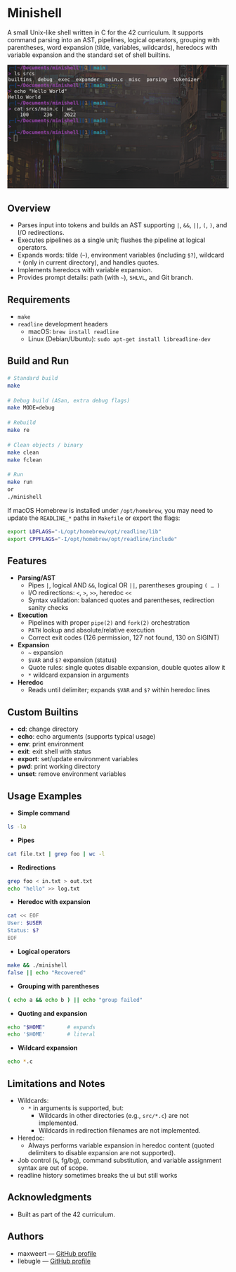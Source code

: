 # Minishell

A small Unix-like shell written in C for the 42 curriculum. It supports command parsing into an AST, pipelines, logical operators, grouping with parentheses, word expansion (tilde, variables, wildcards), heredocs with variable expansion and the standard set of shell builtins.

![Minishell screenshot](https://raw.githubusercontent.com/lulebugl/lulebugl/main/.github/images/minishell.png)

## Overview

- Parses input into tokens and builds an AST supporting `|`, `&&`, `||`, `(`, `)`, and I/O redirections.
- Executes pipelines as a single unit; flushes the pipeline at logical operators.
- Expands words: tilde (`~`), environment variables (including `$?`), wildcard `*` (only in current directory), and handles quotes.
- Implements heredocs with variable expansion.
- Provides prompt details: path (with `~`), `SHLVL`, and Git branch.

## Requirements

- `make`
- `readline` development headers
  - macOS: `brew install readline`
  - Linux (Debian/Ubuntu): `sudo apt-get install libreadline-dev`

## Build and Run

```bash
# Standard build
make

# Debug build (ASan, extra debug flags)
make MODE=debug

# Rebuild
make re

# Clean objects / binary
make clean
make fclean

# Run
make run
or
./minishell
```

If macOS Homebrew is installed under `/opt/homebrew`, you may need to update the `READLINE_*` paths in `Makefile` or export the flags:
```bash
export LDFLAGS="-L/opt/homebrew/opt/readline/lib"
export CPPFLAGS="-I/opt/homebrew/opt/readline/include"
```

## Features

- **Parsing/AST**
  - Pipes `|`, logical AND `&&`, logical OR `||`, parentheses grouping `( … )`
  - I/O redirections: `<`, `>`, `>>`, heredoc `<<`
  - Syntax validation: balanced quotes and parentheses, redirection sanity checks
- **Execution**
  - Pipelines with proper `pipe(2)` and `fork(2)` orchestration
  - `PATH` lookup and absolute/relative execution
  - Correct exit codes (126 permission, 127 not found, 130 on SIGINT)
- **Expansion**
  - `~` expansion
  - `$VAR` and `$?` expansion (status)
  - Quote rules: single quotes disable expansion, double quotes allow it
  - `*` wildcard expansion in arguments
- **Heredoc**
  - Reads until delimiter; expands `$VAR` and `$?` within heredoc lines

## Custom Builtins

- **cd**: change directory
- **echo**: echo arguments (supports typical usage)
- **env**: print environment
- **exit**: exit shell with status
- **export**: set/update environment variables
- **pwd**: print working directory
- **unset**: remove environment variables

## Usage Examples

- **Simple command**
```bash
ls -la
```

- **Pipes**
```bash
cat file.txt | grep foo | wc -l
```

- **Redirections**
```bash
grep foo < in.txt > out.txt
echo "hello" >> log.txt
```

- **Heredoc with expansion**
```bash
cat << EOF
User: $USER
Status: $?
EOF
```

- **Logical operators**
```bash
make && ./minishell
false || echo "Recovered"
```

- **Grouping with parentheses**
```bash
( echo a && echo b ) || echo "group failed"
```

- **Quoting and expansion**
```bash
echo "$HOME"       # expands
echo '$HOME'       # literal
```

- **Wildcard expansion**
```bash
echo *.c
```

## Limitations and Notes

- Wildcards:
  - `*` in arguments is supported, but:
    - Wildcards in other directories (e.g., `src/*.c`) are not implemented.
    - Wildcards in redirection filenames are not implemented.
- Heredoc:
  - Always performs variable expansion in heredoc content (quoted delimiters to disable expansion are not supported).
- Job control (`&`, fg/bg), command substitution, and variable assignment syntax are out of scope.
- readline history sometimes breaks the ui but still works

## Acknowledgments

- Built as part of the 42 curriculum.

## Authors

- maxweert — [GitHub profile](https://github.com/mweerts)
- llebugle — [GitHub profile](https://github.com/llebugle)
